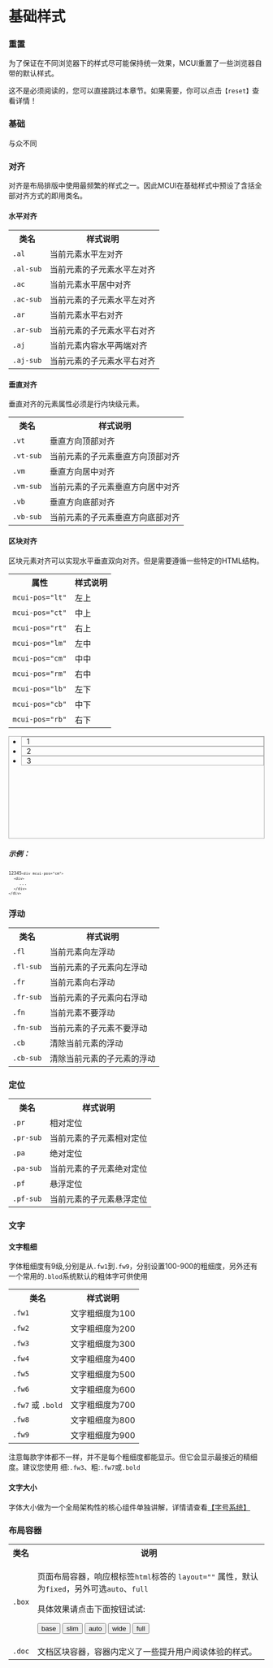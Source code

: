 # 基础样式

<div class="doc mb-ls-sub">
<div>
<h3>重置</h3>
<p>为了保证在不同浏览器下的样式尽可能保持统一效果，MCUI重置了一些浏览器自带的默认样式。</p>
<p mcui-note="@a warn">这不是必须阅读的，您可以直接跳过本章节。如果需要，你可以点击<code class="j_load co-code" load-file="views/core/base/reset.htm" load-area="#j_load_reset">【reset】</code>查看详情！</p>
<div id="j_load_reset"></div>
</div>
<div>
<h3>基础</h3>
<p>与众不同</p>
</div>
<div class="mb-mm-sub">
<div>
<h3>对齐</h3>
<p>对齐是布局排版中使用最频繁的样式之一。因此MCUI在基础样式中预设了含括全部对齐方式的即用类名。</p>
</div>
<div>
<h4>水平对齐</h4>
<table mcui-table="@a grid">
<tbody><tr mcui-row="fn">
<th mcui-col="mob-8">类名</th>
<th mcui-col="mob-16">样式说明</th>
</tr>
<tr>
<td><code class="co-code">.al</code></td>
<td>当前元素水平左对齐</td>
</tr>
<tr>
<td><code class="co-code">.al-sub</code></td>
<td>当前元素的子元素水平左对齐</td>
</tr>
<tr>
<td><code class="co-code">.ac</code></td>
<td>当前元素水平居中对齐</td>
</tr>
<tr>
<td><code class="co-code">.ac-sub</code></td>
<td>当前元素的子元素水平左对齐</td>
</tr>
<tr>
<td><code class="co-code">.ar</code></td>
<td>当前元素水平右对齐</td>
</tr>
<tr>
<td><code class="co-code">.ar-sub</code></td>
<td>当前元素的子元素水平右对齐</td>
</tr>
<tr>
<td><code class="co-code">.aj</code></td>
<td>当前元素内容水平两端对齐</td>
</tr>
<tr>
<td><code class="co-code">.aj-sub</code></td>
<td>当前元素的子元素水平右对齐</td>
</tr>
</tbody></table>
</div>
<div>
<h4>垂直对齐</h4>
<p>垂直对齐的元素属性必须是行内块级元素。</p>
<table mcui-table="@a grid">
<tbody><tr mcui-row="fn">
<th mcui-col="mob-8">类名</th>
<th mcui-col="mob-16">样式说明</th>
</tr>
<tr>
<td><code class="co-code">.vt</code></td>
<td>垂直方向顶部对齐</td>
</tr>
<tr>
<td><code class="co-code">.vt-sub</code></td>
<td>当前元素的子元素垂直方向顶部对齐</td>
</tr>
<tr>
<td><code class="co-code">.vm</code></td>
<td>垂直方向居中对齐</td>
</tr>
<tr>
<td><code class="co-code">.vm-sub</code></td>
<td>当前元素的子元素垂直方向居中对齐</td>
</tr>
<tr>
<td><code class="co-code">.vb</code></td>
<td>垂直方向底部对齐</td>
</tr>
<tr>
<td><code class="co-code">.vb-sub</code></td>
<td>当前元素的子元素垂直方向底部对齐</td>
</tr>
</tbody></table>
</div>
<div class="mb-sl-sub">
<div>
<h4>区块对齐</h4>
<p>区块元素对齐可以实现水平垂直双向对齐。但是需要遵循一些特定的HTML结构。</p>
</div>
<table mcui-table="@a grid">
<tbody><tr mcui-row="fn">
<th mcui-col="mob-12 pad-8">属性</th>
<th mcui-col="mob-12 pad-16">样式说明</th>
</tr>
<tr>
<td><code class="co-code">mcui-pos="lt"</code></td>
<td>左上</td>
</tr>
<tr>
<td><code class="co-code">mcui-pos="ct"</code></td>
<td>中上</td>
</tr>
<tr>
<td><code class="co-code">mcui-pos="rt"</code></td>
<td>右上</td>
</tr>
<tr>
<td><code class="co-code">mcui-pos="lm"</code></td>
<td>左中</td>
</tr>
<tr>
<td><code class="co-code">mcui-pos="cm"</code></td>
<td>中中</td>
</tr>
<tr>
<td><code class="co-code">mcui-pos="rm"</code></td>
<td>右中</td>
</tr>
<tr>
<td><code class="co-code">mcui-pos="lb"</code></td>
<td>左下</td>
</tr>
<tr>
<td><code class="co-code">mcui-pos="cb"</code></td>
<td>中下</td>
</tr>
<tr>
<td><code class="co-code">mcui-pos="rb"</code></td>
<td>右下</td>
</tr>
</tbody></table>
<div mcui-demo="@a">
<div mcui-demo-view="">
<ul mcui-pos=":col ct" style="height: 200px; border: 1px solid rgba(0, 0, 0, 0.3)">
<li style="border: 1px solid rgba(0, 0, 0, 0.3); padding: 0 10px">1</li>
<li style="border: 1px solid rgba(0, 0, 0, 0.3); padding: 0 10px">2</li>
<li style="border: 1px solid rgba(0, 0, 0, 0.3); padding: 0 10px">3</li>
</ul>
</div>
<div mcui-demo-tool=""></div>
<div mcui-demo-code=""></div>
</div>
<div>
<h5>示例：</h5>
<pre class="tinting" data-number="1" lang="html" type="HTML" theme="default" tinted="true"><code class="mc-tinting-area" data-digit="1"><code class="mc-tinting-number"><code>1</code><code>2</code><code>3</code><code>4</code><code>5</code></code><code class="mc-tinting-body"><code data-lang="html"><code class="h-tag"><code class="h-bra">&lt;</code>div</code><code class="h-key"> mcui-pos</code><code class="h-equ">=</code><code class="h-equ">"</code><code class="h-str">cm</code><code class="h-equ">"</code><code class="h-tag"><code class="h-bra">&gt;</code></code>
  <code class="h-tag"><code class="h-bra">&lt;</code>div</code><code class="h-tag"><code class="h-bra">&gt;</code></code>
    ...
  <code class="h-tag"><code class="h-bra">&lt;</code>/div</code><code class="h-tag"><code class="h-bra">&gt;</code></code>
<code class="h-tag"><code class="h-bra">&lt;</code>/div</code><code class="h-tag"><code class="h-bra">&gt;</code></code></code></code></code></pre>
</div>
</div>
</div>
<div>
<h3>浮动</h3>
<table mcui-table="@a grid">
<tbody><tr mcui-row="fn">
<th mcui-col="mob-8">类名</th>
<th mcui-col="mob-16">样式说明</th>
</tr>
<tr>
<td><code class="co-code">.fl</code></td>
<td>当前元素向左浮动</td>
</tr>
<tr>
<td><code class="co-code">.fl-sub</code></td>
<td>当前元素的子元素向左浮动</td>
</tr>
<tr>
<td><code class="co-code">.fr</code></td>
<td>当前元素向右浮动</td>
</tr>
<tr>
<td><code class="co-code">.fr-sub</code></td>
<td>当前元素的子元素向右浮动</td>
</tr>
<tr>
<td><code class="co-code">.fn</code></td>
<td>当前元素不要浮动</td>
</tr>
<tr>
<td><code class="co-code">.fn-sub</code></td>
<td>当前元素的子元素不要浮动</td>
</tr>
<tr>
<td><code class="co-code">.cb</code></td>
<td>清除当前元素的浮动</td>
</tr>
<tr>
<td><code class="co-code">.cb-sub</code></td>
<td>清除当前元素的子元素的浮动</td>
</tr>
</tbody></table>
</div>
<div>
<h3>定位</h3>
<table mcui-table="@a grid">
<tbody><tr mcui-row="fn">
<th mcui-col="mob-8">类名</th>
<th mcui-col="mob-16">样式说明</th>
</tr>
<tr>
<td><code class="co-code">.pr</code></td>
<td>相对定位</td>
</tr>
<tr>
<td><code class="co-code">.pr-sub</code></td>
<td>当前元素的子元素相对定位</td>
</tr>
<tr>
<td><code class="co-code">.pa</code></td>
<td>绝对定位</td>
</tr>
<tr>
<td><code class="co-code">.pa-sub</code></td>
<td>当前元素的子元素绝对定位</td>
</tr>
<tr>
<td><code class="co-code">.pf</code></td>
<td>悬浮定位</td>
</tr>
<tr>
<td><code class="co-code">.pf-sub</code></td>
<td>当前元素的子元素悬浮定位</td>
</tr>
</tbody></table>
</div>
<div class="mb-mm-sub">
<h3>文字</h3>
<div>
<h4>文字粗细</h4>
<p>字体粗细度有9级,分别是从<code class="co-code">.fw1</code>到<code class="co-code">.fw9</code>，分别设置100-900的粗细度，另外还有一个常用的<code class="co-code">.blod</code>系统默认的粗体字可供使用</p>
<table class="mb-sm" mcui-table="@a grid">
<tbody><tr mcui-row="fn">
<th mcui-col="mob-8">类名</th>
<th mcui-col="mob-16">样式说明</th>
</tr>
<tr>
<td><code class="co-code">.fw1</code></td>
<td><span class="fw1">文字粗细度为100</span></td>
</tr>
<tr>
<td><code class="co-code">.fw2</code></td>
<td><span class="fw2">文字粗细度为200</span></td>
</tr>
<tr>
<td><code class="co-code">.fw3</code></td>
<td><span class="fw3">文字粗细度为300</span></td>
</tr>
<tr>
<td><code class="co-code">.fw4</code></td>
<td><span class="fw4">文字粗细度为400</span></td>
</tr>
<tr>
<td><code class="co-code">.fw5</code></td>
<td><span class="fw5">文字粗细度为500</span></td>
</tr>
<tr>
<td><code class="co-code">.fw6</code></td>
<td><span class="fw6">文字粗细度为600</span></td>
</tr>
<tr>
<td><code class="co-code">.fw7</code> 或 <code class="co-code">.bold</code></td>
<td><span class="fw7">文字粗细度为700</span></td>
</tr>
<tr>
<td><code class="co-code">.fw8</code></td>
<td><span class="fw8">文字粗细度为800</span></td>
</tr>
<tr>
<td><code class="co-code">.fw9</code></td>
<td><span class="fw9">文字粗细度为900</span></td>
</tr>
</tbody></table>
<p mcui-note="@a warn">注意每款字体都不一样，并不是每个粗细度都能显示。但它会显示最接近的精细度。建议您使用 细:<code class="co-code">.fw3</code>、粗:<code class="co-code">.fw7</code>或<code class="co-code">.bold</code></p>
</div>
<div>
<h4>文字大小</h4>
<p mcui-cite="@a well">字体大小做为一个全局架构性的核心组件单独讲解，详情请查看<a class="co-link" href="#/core/size">【字号系统】</a></p>
</div>
</div>
<div>
<h3>布局容器</h3>
<table mcui-table="@a grid" class="vt">
<tbody><tr>
<th>类名</th>
<th>说明</th>
</tr>
<tr>
<td><code class="co-code">.box</code></td>
<td>
<p>页面布局容器，响应根标签<code class="co-code">html</code>标答的 <code class="co-code">layout=""</code> 属性，默认为<code class="co-code">fixed</code>，另外可选<code class="co-code">auto</code>、<code class="co-code">full</code></p>
<p class="co-main">具体效果请点击下面按钮试试:</p>
<p class="mr-sm-sub">
<button class="j_layout" data-layout="base" mcui-btn="@a main s :border">base</button>
<button class="j_layout" data-layout="slim" mcui-btn="@a main s :border">slim</button>
<button class="j_layout" data-layout="auto" mcui-btn="@a main s :border">auto</button>
<button class="j_layout" data-layout="wide" mcui-btn="@a main s :border">wide</button>
<button class="j_layout" data-layout="full" mcui-btn="@a main s :border">full</button>
</p>
</td>
</tr>
<tr>
<td><code class="co-code">.doc</code></td>
<td>文档区块容器，容器内定义了一些提升用户阅读体验的样式。</td>
</tr>
</tbody></table>
</div>
</div>
